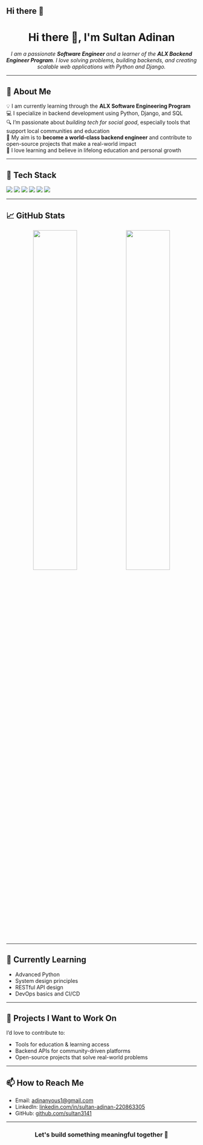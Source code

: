 ## Hi there 👋
<h1 align="center">Hi there 👋, I'm Sultan Adinan</h1>

<p align="center">
  <em>
    I am a passionate <strong>Software Engineer </strong> and a learner of the <strong>ALX Backend Engineer Program</strong>. I love solving problems, building backends, and creating scalable web applications with Python and Django.
  </em>
</p>

---

## 🚀 About  Me

💡 I am currently learning through the <strong>ALX Software Engineering Program</strong>  
💻 I specialize in backend development using Python, Django, and SQL  
🔍 I’m passionate about <em>building tech for social good</em>, especially tools that support local communities and education  
🎯 My aim is to <strong>become a world-class backend engineer</strong> and contribute to open-source projects that make a real-world impact  
🌱 I love learning and believe in lifelong education and personal growth

---

## 🧰 Tech Stack

<p align="left">
  <img src="https://img.shields.io/badge/Python-3776AB?style=for-the-badge&logo=python&logoColor=white" />
  <img src="https://img.shields.io/badge/Django-092E20?style=for-the-badge&logo=django&logoColor=white" />
  <img src="https://img.shields.io/badge/MySQL-005C84?style=for-the-badge&logo=mysql&logoColor=white" />
  <img src="https://img.shields.io/badge/HTML5-E34F26?style=for-the-badge&logo=html5&logoColor=white" />
  <img src="https://img.shields.io/badge/CSS3-1572B6?style=for-the-badge&logo=css3&logoColor=white" />
  <img src="https://img.shields.io/badge/Linux-FCC624?style=for-the-badge&logo=linux&logoColor=black" />
</p>

---

## 📈 GitHub Stats

<p align="center">
  <img width="48%" src="https://github-readme-stats.vercel.app/api?username=sultan3141&show_icons=true&theme=radical" />
  <img width="48%" src="https://github-readme-streak-stats.herokuapp.com/?user=sultan3141&theme=radical" />
</p>

---

## 🧠 Currently Learning

- Advanced Python
- System design principles
- RESTful API design
- DevOps basics and CI/CD

---

## 🔭 Projects I Want to Work On

I’d love to contribute to:
- Tools for education & learning access
- Backend APIs for community-driven platforms
- Open-source projects that solve real-world problems

---

## 📫 How to Reach Me

- Email: <a href="mailto:adinanyous1@gmail.com">adinanyous1@gmail.com</a>  
- LinkedIn: [linkedin.com/in/sultan-adinan-220863305](https://linkedin.com/in/sultan-adinan-220863305)  
- GitHub: [github.com/sultan3141](https://github.com/sultan3141)

---

<h3 align="center">Let's  build something meaningful together 🚀</h3>
<!--
**sultan3141/sultan3141** is a ✨ _special_ ✨ repository because its `README.md` (this file) appears on your GitHub profile.

Here are some ideas to get you started:

- 🔭 I’m currently working on ...
- 🌱 I’m currently learning ...
- 👯 I’m looking to collaborate on ...
- 🤔 I’m looking for help with ...
- 💬 Ask me about ...
- 📫 How to reach me: ...
- 😄 Pronouns: ...
- ⚡ Fun fact: ...
-->
